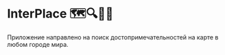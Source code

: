 # InterPlace  🗺🔍🗼🗽
Приложение направлено на поиск достопримечательностей на карте в любом городе мира.
